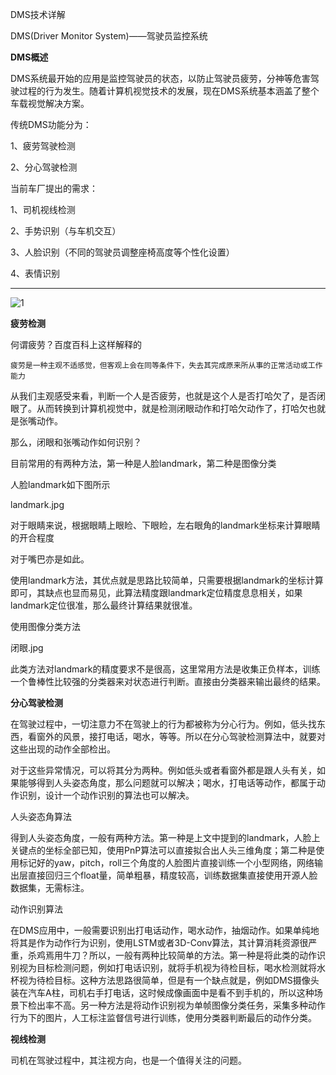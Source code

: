 DMS技术详解

DMS(Driver Monitor System)——驾驶员监控系统

**DMS概述**

DMS系统最开始的应用是监控驾驶员的状态，以防止驾驶员疲劳，分神等危害驾驶过程的行为发生。随着计算机视觉技术的发展，现在DMS系统基本涵盖了整个车载视觉解决方案。

传统DMS功能分为：

1、疲劳驾驶检测

2、分心驾驶检测

当前车厂提出的需求：

1、司机视线检测

2、手势识别（与车机交互）

3、人脸识别（不同的驾驶员调整座椅高度等个性化设置）

4、表情识别

---

![1](/Users/lcgcf/我的坚果云/16、DMS技术/1.gif)



**疲劳检测**

何谓疲劳？百度百科上这样解释的

`疲劳是一种主观不适感觉，但客观上会在同等条件下，失去其完成原来所从事的正常活动或工作能力`

从我们主观感受来看，判断一个人是否疲劳，也就是这个人是否打哈欠了，是否闭眼了。从而转换到计算机视觉中，就是检测闭眼动作和打哈欠动作了，打哈欠也就是张嘴动作。

那么，闭眼和张嘴动作如何识别？

目前常用的有两种方法，第一种是人脸landmark，第二种是图像分类

人脸landmark如下图所示

landmark.jpg

对于眼睛来说，根据眼睛上眼睑、下眼睑，左右眼角的landmark坐标来计算眼睛的开合程度

对于嘴巴亦是如此。

使用landmark方法，其优点就是思路比较简单，只需要根据landmark的坐标计算即可，其缺点也显而易见，此算法精度跟landmark定位精度息息相关，如果landmark定位很准，那么最终计算结果就很准。

使用图像分类方法

闭眼.jpg

此类方法对landmark的精度要求不是很高，这里常用方法是收集正负样本，训练一个鲁棒性比较强的分类器来对状态进行判断。直接由分类器来输出最终的结果。



**分心驾驶检测**

在驾驶过程中，一切注意力不在驾驶上的行为都被称为分心行为。例如，低头找东西，看窗外的风景，接打电话，喝水，等等。所以在分心驾驶检测算法中，就要对这些出现的动作全部检出。

对于这些异常情况，可以将其分为两种。例如低头或者看窗外都是跟人头有关，如果能够得到人头姿态角度，那么问题就可以解决；喝水，打电话等动作，都属于动作识别，设计一个动作识别的算法也可以解决。

人头姿态角算法

得到人头姿态角度，一般有两种方法。第一种是上文中提到的landmark，人脸上关键点的坐标全部已知，使用PnP算法可以直接拟合出人头三维角度；第二种是使用标记好的yaw，pitch，roll三个角度的人脸图片直接训练一个小型网络，网络输出层直接回归三个float量，简单粗暴，精度较高，训练数据集直接使用开源人脸数据集，无需标注。

动作识别算法

在DMS应用中，一般需要识别出打电话动作，喝水动作，抽烟动作。如果单纯地将其是作为动作行为识别，使用LSTM或者3D-Conv算法，其计算消耗资源很严重，杀鸡焉用牛刀？所以，一般有两种比较简单的方法。第一种是将此类的动作识别视为目标检测问题，例如打电话识别，就将手机视为待检目标，喝水检测就将水杯视为待检目标。这种方法思路很简单，但是有一个缺点就是，例如DMS摄像头装在汽车A柱，司机右手打电话，这时候成像画面中是看不到手机的，所以这种场景下检出率不高。另一种方法是将动作识别视为单帧图像分类任务，采集多种动作行为下的图片，人工标注监督信号进行训练，使用分类器判断最后的动作分类。



**视线检测**

司机在驾驶过程中，其注视方向，也是一个值得关注的问题。